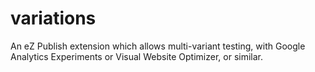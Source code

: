 variations
==========

An eZ Publish extension which allows multi-variant testing, with Google Analytics Experiments or Visual Website Optimizer, or similar.
